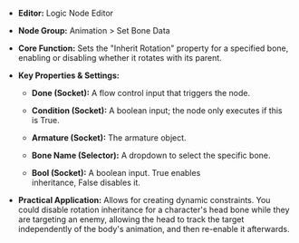 - **Editor:** Logic Node Editor
    
- **Node Group:** Animation > Set Bone Data
    
- **Core Function:** Sets the "Inherit Rotation" property for a specified bone, enabling or disabling whether it rotates with its parent.
    
- **Key Properties & Settings:**
    
    - **Done (Socket):** A flow control input that triggers the node.
        
    - **Condition (Socket):** A boolean input; the node only executes if this is True.
        
    - **Armature (Socket):** The armature object.
        
    - **Bone Name (Selector):** A dropdown to select the specific bone.
        
    - **Bool (Socket):** A boolean input. True enables inheritance, False disables it.
        
- **Practical Application:** Allows for creating dynamic constraints. You could disable rotation inheritance for a character's head bone while they are targeting an enemy, allowing the head to track the target independently of the body's animation, and then re-enable it afterwards.